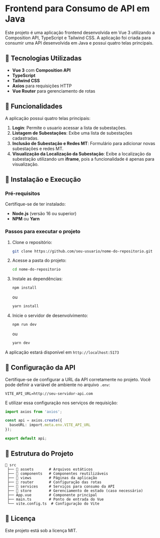 # Frontend para Consumo de API em Java

Este projeto é uma aplicação frontend desenvolvida em Vue 3 utilizando a Composition API, TypeScript e Tailwind CSS. A aplicação foi criada para consumir uma API desenvolvida em Java e possui quatro telas principais.

## 📌 Tecnologias Utilizadas

- **Vue 3** com **Composition API**
- **TypeScript**
- **Tailwind CSS**
- **Axios** para requisições HTTP
- **Vue Router** para gerenciamento de rotas

## 📌 Funcionalidades

A aplicação possui quatro telas principais:

1. **Login**: Permite o usuario acessar a lista de subestações.
2. **Listagem de Subestações**: Exibe uma lista de subestações cadastradas.
3. **Inclusão de Subestação e Redes MT**: Formulário para adicionar novas subestações e redes MT.
4. **Visualização da Localização da Subestação**: Exibe a localização da subestação utilizando um **iframe**, pois a funcionalidade é apenas para visualização.

## 🚀 Instalação e Execução

### Pré-requisitos
Certifique-se de ter instalado:
- **Node.js** (versão 16 ou superior)
- **NPM** ou **Yarn**

### Passos para executar o projeto
1. Clone o repositório:
   ```bash
   git clone https://github.com/seu-usuario/nome-do-repositorio.git
   ```
2. Acesse a pasta do projeto:
   ```bash
   cd nome-do-repositorio
   ```
3. Instale as dependências:
   ```bash
   npm install
   ```
   ou
   ```bash
   yarn install
   ```
4. Inicie o servidor de desenvolvimento:
   ```bash
   npm run dev
   ```
   ou
   ```bash
   yarn dev
   ```

A aplicação estará disponível em `http://localhost:5173`

## 🔧 Configuração da API
Certifique-se de configurar a URL da API corretamente no projeto. Você pode definir a variável de ambiente no arquivo `.env`:

```env
VITE_API_URL=http://seu-servidor-api.com
```

E utilizar essa configuração nos serviços de requisição:

```typescript
import axios from 'axios';

const api = axios.create({
  baseURL: import.meta.env.VITE_API_URL
});

export default api;
```

## 📜 Estrutura do Projeto
```
📂 src
 ├── 📂 assets       # Arquivos estáticos
 ├── 📂 components   # Componentes reutilizáveis
 ├── 📂 views        # Páginas da aplicação
 ├── 📂 router       # Configuração das rotas
 ├── 📂 services     # Serviços para consumo da API
 ├── 📂 store        # Gerenciamento de estado (caso necessário)
 ├── App.vue        # Componente principal
 ├── main.ts        # Ponto de entrada do Vue
 └── vite.config.ts  # Configuração do Vite
```
## 📄 Licença
Este projeto está sob a licença MIT.

